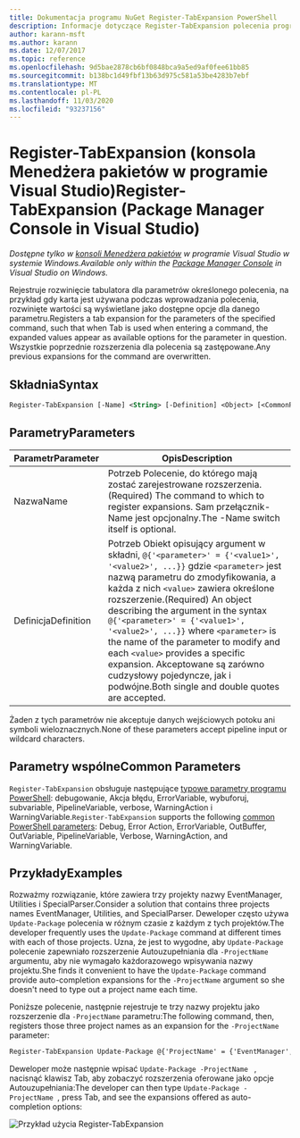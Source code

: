 ```yaml
---
title: Dokumentacja programu NuGet Register-TabExpansion PowerShell
description: Informacje dotyczące Register-TabExpansion polecenia programu PowerShell w konsoli Menedżera pakietów NuGet w programie Visual Studio.
author: karann-msft
ms.author: karann
ms.date: 12/07/2017
ms.topic: reference
ms.openlocfilehash: 9d5bae2878cb6bf0848bca9a5ed9af0fee61bb85
ms.sourcegitcommit: b138bc1d49fbf13b63d975c581a53be4283b7ebf
ms.translationtype: MT
ms.contentlocale: pl-PL
ms.lasthandoff: 11/03/2020
ms.locfileid: "93237156"
---
```

# <a name="register-tabexpansion-package-manager-console-in-visual-studio"></a><span data-ttu-id="fd357-103">Register-TabExpansion (konsola Menedżera pakietów w programie Visual Studio)</span><span class="sxs-lookup"><span data-stu-id="fd357-103">Register-TabExpansion (Package Manager Console in Visual Studio)</span></span>

<span data-ttu-id="fd357-104">*Dostępne tylko w [konsoli Menedżera pakietów](../../consume-packages/install-use-packages-powershell.md) w programie Visual Studio w systemie Windows.*</span><span class="sxs-lookup"><span data-stu-id="fd357-104">*Available only within the [Package Manager Console](../../consume-packages/install-use-packages-powershell.md) in Visual Studio on Windows.*</span></span>

<span data-ttu-id="fd357-105">Rejestruje rozwinięcie tabulatora dla parametrów określonego polecenia, na przykład gdy karta jest używana podczas wprowadzania polecenia, rozwinięte wartości są wyświetlane jako dostępne opcje dla danego parametru.</span><span class="sxs-lookup"><span data-stu-id="fd357-105">Registers a tab expansion for the parameters of the specified command, such that when Tab is used when entering a command, the expanded values appear as available options for the parameter in question.</span></span> <span data-ttu-id="fd357-106">Wszystkie poprzednie rozszerzenia dla polecenia są zastępowane.</span><span class="sxs-lookup"><span data-stu-id="fd357-106">Any previous expansions for the command are overwritten.</span></span>

## <a name="syntax"></a><span data-ttu-id="fd357-107">Składnia</span><span class="sxs-lookup"><span data-stu-id="fd357-107">Syntax</span></span>

```ps
Register-TabExpansion [-Name] <String> [-Definition] <Object> [<CommonParameters>]
```

## <a name="parameters"></a><span data-ttu-id="fd357-108">Parametry</span><span class="sxs-lookup"><span data-stu-id="fd357-108">Parameters</span></span>

| <span data-ttu-id="fd357-109">Parametr</span><span class="sxs-lookup"><span data-stu-id="fd357-109">Parameter</span></span> | <span data-ttu-id="fd357-110">Opis</span><span class="sxs-lookup"><span data-stu-id="fd357-110">Description</span></span> |
| --- | --- |
| <span data-ttu-id="fd357-111">Nazwa</span><span class="sxs-lookup"><span data-stu-id="fd357-111">Name</span></span> | <span data-ttu-id="fd357-112">Potrzeb Polecenie, do którego mają zostać zarejestrowane rozszerzenia.</span><span class="sxs-lookup"><span data-stu-id="fd357-112">(Required) The command to which to register expansions.</span></span> <span data-ttu-id="fd357-113">Sam przełącznik-Name jest opcjonalny.</span><span class="sxs-lookup"><span data-stu-id="fd357-113">The -Name switch itself is optional.</span></span> |
| <span data-ttu-id="fd357-114">Definicja</span><span class="sxs-lookup"><span data-stu-id="fd357-114">Definition</span></span> | <span data-ttu-id="fd357-115">Potrzeb Obiekt opisujący argument w składni, `@{'<parameter>' = {'<value1>', '<value2>', ...}}` gdzie `<parameter>` jest nazwą parametru do zmodyfikowania, a każda z nich `<value>` zawiera określone rozszerzenie.</span><span class="sxs-lookup"><span data-stu-id="fd357-115">(Required) An object describing the argument in the syntax `@{'<parameter>' = {'<value1>', '<value2>', ...}}` where `<parameter>` is the name of the parameter to modify and each `<value>` provides a specific expansion.</span></span> <span data-ttu-id="fd357-116">Akceptowane są zarówno cudzysłowy pojedyncze, jak i podwójne.</span><span class="sxs-lookup"><span data-stu-id="fd357-116">Both single and double quotes are accepted.</span></span> |

<span data-ttu-id="fd357-117">Żaden z tych parametrów nie akceptuje danych wejściowych potoku ani symboli wieloznacznych.</span><span class="sxs-lookup"><span data-stu-id="fd357-117">None of these parameters accept pipeline input or wildcard characters.</span></span>

## <a name="common-parameters"></a><span data-ttu-id="fd357-118">Parametry wspólne</span><span class="sxs-lookup"><span data-stu-id="fd357-118">Common Parameters</span></span>

<span data-ttu-id="fd357-119">`Register-TabExpansion` obsługuje następujące [typowe parametry programu PowerShell](/powershell/module/microsoft.powershell.core/about/about_commonparameters): debugowanie, Akcja błędu, ErrorVariable, wybuforuj, subvariable, PipelineVariable, verbose, WarningAction i WarningVariable.</span><span class="sxs-lookup"><span data-stu-id="fd357-119">`Register-TabExpansion` supports the following [common PowerShell parameters](/powershell/module/microsoft.powershell.core/about/about_commonparameters): Debug, Error Action, ErrorVariable, OutBuffer, OutVariable, PipelineVariable, Verbose, WarningAction, and WarningVariable.</span></span>

## <a name="examples"></a><span data-ttu-id="fd357-120">Przykłady</span><span class="sxs-lookup"><span data-stu-id="fd357-120">Examples</span></span>

<span data-ttu-id="fd357-121">Rozważmy rozwiązanie, które zawiera trzy projekty nazwy EventManager, Utilities i SpecialParser.</span><span class="sxs-lookup"><span data-stu-id="fd357-121">Consider a solution that contains three projects names EventManager, Utilities, and SpecialParser.</span></span> <span data-ttu-id="fd357-122">Deweloper często używa `Update-Package` polecenia w różnym czasie z każdym z tych projektów.</span><span class="sxs-lookup"><span data-stu-id="fd357-122">The developer frequently uses the `Update-Package` command at different times with each of those projects.</span></span> <span data-ttu-id="fd357-123">Uzna, że jest to wygodne, aby `Update-Package` polecenie zapewniało rozszerzenie Autouzupełniania dla `-ProjectName` argumentu, aby nie wymagało każdorazowego wpisywania nazwy projektu.</span><span class="sxs-lookup"><span data-stu-id="fd357-123">She finds it convenient to have the `Update-Package` command provide auto-completion expansions for the `-ProjectName` argument so she doesn't need to type out a project name each time.</span></span> 

<span data-ttu-id="fd357-124">Poniższe polecenie, następnie rejestruje te trzy nazwy projektu jako rozszerzenie dla `-ProjectName` parametru:</span><span class="sxs-lookup"><span data-stu-id="fd357-124">The following command, then, registers those three project names as an expansion for the `-ProjectName` parameter:</span></span>

```ps
Register-TabExpansion Update-Package @{'ProjectName' = {'EventManager', 'Utilities', 'SpecialParser'}}    
```

<span data-ttu-id="fd357-125">Deweloper może następnie wpisać `Update-Package -ProjectName ` , nacisnąć klawisz Tab, aby zobaczyć rozszerzenia oferowane jako opcje Autouzupełniania:</span><span class="sxs-lookup"><span data-stu-id="fd357-125">The developer can then type `Update-Package -ProjectName `, press Tab, and see the expansions offered as auto-completion options:</span></span>

![Przykład użycia Register-TabExpansion](media/Register-TabExpansion-Example.png)